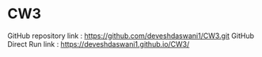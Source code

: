 # CW3
GitHub repository link : https://github.com/deveshdaswani1/CW3.git 
GitHub Direct Run link : https://deveshdaswani1.github.io/CW3/
